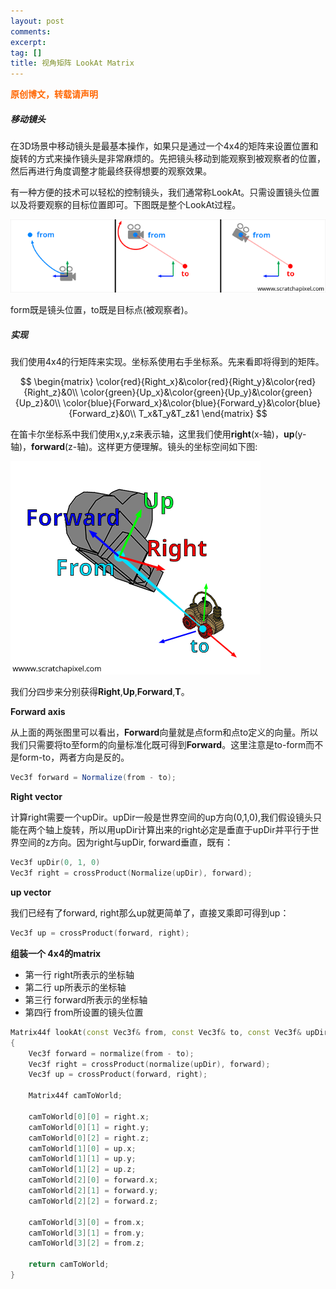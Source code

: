 ```yaml
---
layout: post
comments: 
excerpt:  
tag: []
title: 视角矩阵 LookAt Matrix
---
```


<span style="color: #ff6600;"><strong>原创博文，转载请声明</strong></span>

##### 移动镜头

在3D场景中移动镜头是最基本操作，如果只是通过一个4x4的矩阵来设置位置和旋转的方式来操作镜头是非常麻烦的。先把镜头移动到能观察到被观察者的位置，然后再进行角度调整才能最终获得想要的观察效果。

有一种方便的技术可以轻松的控制镜头，我们通常称LookAt。只需设置镜头位置以及将要观察的目标位置即可。下图既是整个LookAt过程。

![](../images/look-at-1.png)

form既是镜头位置，to既是目标点(被观察者)。

##### 实现

我们使用4x4的行矩阵来实现。坐标系使用右手坐标系。先来看即将得到的矩阵。


$$
\begin{matrix}
\color{red}{Right_x}&\color{red}{Right_y}&\color{red}{Right_z}&0\\
\color{green}{Up_x}&\color{green}{Up_y}&\color{green}{Up_z}&0\\
\color{blue}{Forward_x}&\color{blue}{Forward_y}&\color{blue}{Forward_z}&0\\
T_x&T_y&T_z&1
\end{matrix}
$$


在笛卡尔坐标系中我们使用x,y,z来表示轴，这里我们使用**right**(x-轴)，**up**(y-轴)，**forward**(z-轴)。这样更方便理解。镜头的坐标空间如下图:

![镜头的坐标空间](../images/look-at-2.png)

我们分四步来分别获得**Right**,**Up**,**Forward**,**T**。

**Forward axis**

从上面的两张图里可以看出，**Forward**向量就是点form和点to定义的向量。所以我们只需要将to至form的向量标准化既可得到**Forward**。这里注意是to-form而不是form-to，两者方向是反的。

```c#
Vec3f forward = Normalize(from - to);
```

**Right vector**

计算right需要一个upDir。upDir一般是世界空间的up方向(0,1,0),我们假设镜头只能在两个轴上旋转，所以用upDir计算出来的right必定是垂直于upDir并平行于世界空间的z方向。因为right与upDir, forward垂直，既有：

```c++
Vec3f upDir(0, 1, 0)
Vec3f right = crossProduct(Normalize(upDir), forward);
```

**up vector**

我们已经有了forward, right那么up就更简单了，直接叉乘即可得到up：

```c++
Vec3f up = crossProduct(forward, right);
```

**组装一个 4x4的matrix**

* 第一行 right所表示的坐标轴
* 第二行 up所表示的坐标轴
* 第三行 forward所表示的坐标轴
* 第四行 from所设置的镜头位置

```c++
Matrix44f lookAt(const Vec3f& from, const Vec3f& to, const Vec3f& upDir = Vec3f(0, 1, 0)) 
{ 
    Vec3f forward = normalize(from - to); 
    Vec3f right = crossProduct(normalize(upDir), forward); 
    Vec3f up = crossProduct(forward, right); 
 
    Matrix44f camToWorld; 
 
    camToWorld[0][0] = right.x; 
    camToWorld[0][1] = right.y; 
    camToWorld[0][2] = right.z; 
    camToWorld[1][0] = up.x; 
    camToWorld[1][1] = up.y; 
    camToWorld[1][2] = up.z; 
    camToWorld[2][0] = forward.x; 
    camToWorld[2][1] = forward.y; 
    camToWorld[2][2] = forward.z; 
 
    camToWorld[3][0] = from.x; 
    camToWorld[3][1] = from.y; 
    camToWorld[3][2] = from.z; 
 
    return camToWorld; 
} 
```


